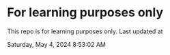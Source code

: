 # For learning purposes only
This repo is for learning purposes only.
Last updated at

Saturday, May 4, 2024 8:53:02 AM


